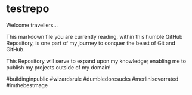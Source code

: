 # testrepo

<!-- Well done, you found me! Who told you to click on RAW??!? Are you GORDON RAMSAY??? Password = 5!CKW1Z4RD! -->

<!-- There are 2 methods for writing hidden comments in MD (Markdown) Files i.e., using the following syntax = "(e.g., [comment]: # )" OR using a HTML Comment Tag instead --> 

<!-- NOTE BENNE!!! > It is important to note that some Markdown Engines will leave in HTML when rendering the Markdown File, so be careful what you put inside of comments! -->

<!--
I can also do a multi-line comment like this
-->

<!-- [comment]: # (Another way to add a secret comment, that will be completely omitted by almost ALL Markdown renderers, is to use an empty Link Definition. As it is unused, as long as it is wrapped in parantheses, it won't be rendered!) -->

<!-- A shortcut to generate HTML comment tags = "CTRL + /" -->

Welcome travellers... 

This markdown file you are currently reading, within this humble GitHub Repository, is one part of my journey to conquer the beast of Git and GitHub. 

This Repository will serve to expand upon my knowledge; enabling me to publish my projects outside of my domain! 

#buildinginpublic #wizardsrule #dumbledoresucks #merlinisoverrated #imthebestmage
